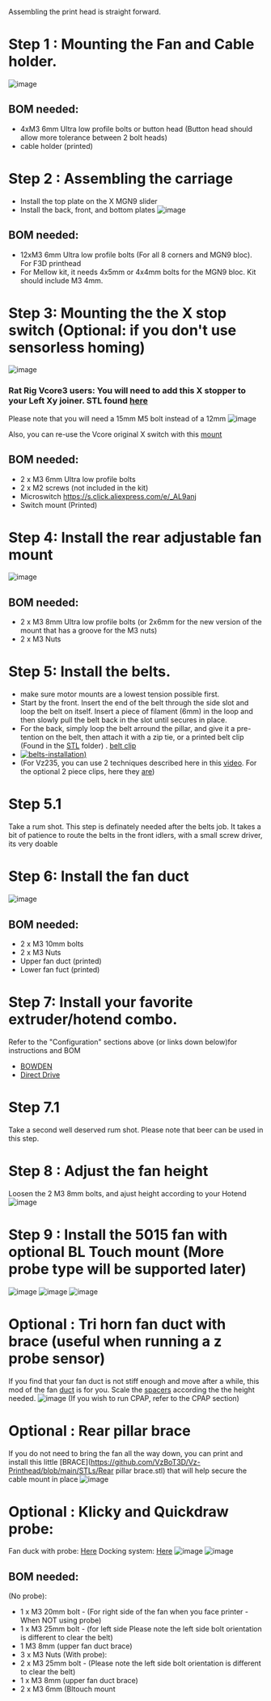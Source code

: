 Assembling the print head is straight forward.

# Step 1 : Mounting the Fan and Cable holder.
![image](https://user-images.githubusercontent.com/37383368/144164913-77f6e690-bd68-4acc-98df-f23f697ef434.png)
## BOM needed:
- 4xM3 6mm Ultra low profile bolts or button head (Button head should allow more tolerance between 2 bolt heads)
- cable holder (printed)

# Step 2 : Assembling the carriage
- Install the top plate on the X MGN9 slider
- Install the back, front, and bottom plates
![image](https://user-images.githubusercontent.com/37383368/144165073-5143faec-5863-466d-8608-cd1a1402f1c1.png)

## BOM needed:
- 12xM3 6mm Ultra low profile bolts (For all 8 corners and MGN9 bloc). For F3D printhead
- For Mellow kit, it needs 4x5mm or 4x4mm bolts for the MGN9 bloc. Kit should include M3 4mm.


# Step 3: Mounting the the X stop switch (Optional: if you don't use sensorless homing)
![image](https://user-images.githubusercontent.com/37383368/144165516-71b350dc-e5e7-4ad3-9994-2b5eeb7d3ebf.png)
### Rat Rig Vcore3 users: You will need to add this X stopper to your Left Xy joiner. STL found [here](https://github.com/VzBoT3D/Vz-Printhead/blob/main/STLs/Vcore3%20specific/Vcore3_X_stopper.stl) 
Please note that you will need a 15mm M5 bolt instead of a 12mm
![image](https://user-images.githubusercontent.com/37383368/166172614-6126112e-fe90-472b-8d7b-c416a6c2a4d1.png)

Also, you can re-use the Vcore original X switch with this [mount](https://github.com/VzBoT3D/Vz-Printhead/blob/main/STLs/Vcore3%20specific/X-endstop-mount.stl)

## BOM needed:
- 2 x M3 6mm Ultra low profile bolts
- 2 x M2 screws (not included in the kit)
- Microswitch https://s.click.aliexpress.com/e/_AL9anj
- Switch mount (Printed)

# Step 4: Install the rear adjustable fan mount
![image](https://user-images.githubusercontent.com/37383368/144165782-2720e21d-af35-439d-a1e4-e043f39f8716.png)
## BOM needed:
- 2 x M3 8mm Ultra low profile bolts (or 2x6mm for the new version of the mount that has a groove for the M3 nuts)
- 2 x M3 Nuts

# Step 5: Install the belts.
- make sure motor mounts are a lowest tension possible first.
- Start by the front. Insert the end of the belt through the side slot and loop the belt on itself. Insert a piece of filament (6mm) in the loop and then slowly pull the belt back in the slot until secures in place.
- For the back, simply loop the belt arround the pillar, and give it a pre-tention on the belt, then attach it with a zip tie, or a printed belt clip (Found in the [STL](https://github.com/VzBoT3D/Vz-Printhead/tree/main/STLs) folder) . [belt clip](https://github.com/VzBoT3D/Vz-Printhead/blob/main/STLs/Belt_clip.stl)
- [![belts-installation](https://user-images.githubusercontent.com/37383368/146992012-26b7d4e9-f979-4afb-9dfe-6e3e31b0ecac.jpg))](https://youtu.be/Ibi27Toh-pg)
- (For Vz235, you can use 2 techniques described here in this [video](https://www.youtube.com/watch?v=lP59PClF_PU&t=3334s). For the optional 2 piece clips, here they [are](https://github.com/VzBoT3D/VzBoT-Vz235/tree/main/Assemblies%20%26%20STL/Gantry/Misc))




# Step 5.1
Take a rum shot. This step is definately needed after the belts job. It takes a bit of patience to route the belts in the front idlers, with a small screw driver, its very doable

# Step 6: Install the fan duct
![image](https://user-images.githubusercontent.com/37383368/144167630-18dacba9-8475-4689-8376-9929f1c42db1.png)
## BOM needed:
- 2 x M3 10mm bolts
- 2 x M3 Nuts
- Upper fan duct (printed)
- Lower fan fuct (printed)

# Step 7: Install your favorite extruder/hotend combo.
Refer to the "Configuration" sections above (or links down below)for instructions and BOM
- [BOWDEN](https://github.com/VzBoT3D/Vz-Printhead/tree/main/Configurations/BOWDEN)
- [Direct Drive](https://github.com/VzBoT3D/Vz-Printhead/tree/main/Configurations/Direct%20Drive)

# Step 7.1
Take a second well deserved rum shot. Please note that beer can be used in this step.

# Step 8 : Adjust the fan height
Loosen the 2 M3 8mm bolts, and ajust height according to your Hotend
![image](https://user-images.githubusercontent.com/37383368/144168574-4e82006d-b79b-4e37-b99f-34f7c00d5af3.png)

# Step 9 : Install the 5015 fan with optional BL Touch mount (More probe type will be supported later)
![image](https://user-images.githubusercontent.com/37383368/144168824-7156b8d9-2fe7-4098-915b-31f145dcd3d1.png)
![image](https://user-images.githubusercontent.com/37383368/144168882-fc4419c9-49b1-4dae-bfeb-97a5b0f7b51a.png)
![image](https://user-images.githubusercontent.com/37383368/157687995-3fd05f2c-27e8-4a83-980b-1fac1bc3e35d.png)

# Optional : Tri horn fan duct with brace (useful when running a z probe sensor)
If you find that your fan duct is not stiff enough and move after a while, this mod of the fan [duct](https://github.com/VzBoT3D/Vz-Printhead/blob/main/STLs/fan%20duct%20lower%20body-trihorn%20with%20brace.stl) is for you. Scale the [spacers](https://github.com/VzBoT3D/Vz-Printhead/blob/main/STLs/fan%20duct%20lower%20body-brace%20Z%20scalable%20spacers.stl) according the the height needed.
![image](https://user-images.githubusercontent.com/37383368/176760266-9fbbe036-2285-433d-9bbc-f1edfe9d210f.png)
(If you wish to run CPAP, refer to the CPAP section)



# Optional : Rear pillar brace
If you do not need to bring the fan all the way down, you can print and install this little [BRACE](https://github.com/VzBoT3D/Vz-Printhead/blob/main/STLs/Rear pillar brace.stl) that will help secure the cable mount in place
![image](https://user-images.githubusercontent.com/37383368/173377071-cb560330-bb4c-449d-8ee5-06435b12b3f9.png)

# Optional : Klicky and Quickdraw probe: 
Fan duck with probe: [Here](https://grabcad.com/library/contribution-to-the-various-vzbot-fanduct-systems-in-combination-with-the-klicky-probedi-jlas1-and-quickdraw-systems-of-annex-1?fbclid=IwAR16A_0Nun4rFj4dr5-l7O6l62gWpChDlT06tSl2N-mH0tbDB2Qwea59Pus)
Docking system: [Here](https://grabcad.com/library/contribution-to-the-retractable_probe_dock-for-klicky-probe-and-quickdraw-probe-system-for-voron-of-tronfu-adapted-to-vzbotrobe-per-voron-di-tronfu-riadattato-alla-vzbot-1?fbclid=IwAR31FLcYtxWH4eCrtFb1iTl6fMMfGeksUfxyhcuGlu9bqLtTKSHHada0CzA)
![image](https://user-images.githubusercontent.com/37383368/176207407-0eb39f79-caba-44fd-b1ec-83fbe20a3baf.png)
![image](https://user-images.githubusercontent.com/37383368/176208539-eac2eba9-f4ca-4651-94b0-fdf6f2e59ec2.png)



## BOM needed:
(No probe):
- 1 x M3 20mm bolt - (For right side of the fan when you face printer - When NOT using probe)
- 1 x M3 25mm bolt - (for left side  Please note the left side bolt orientation is different to clear the belt)
- 1 M3 8mm (upper fan duct brace)
- 3 x M3 Nuts
(With probe):
- 2 x M3 25mm bolt - (Please note the left side bolt orientation is different to clear the belt)
- 1 x M3 8mm (upper fan duct brace)
- 2 x M3 6mm (Bltouch mount


